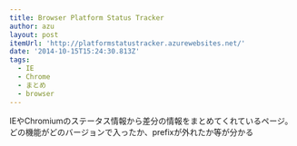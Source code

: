 ```yaml
---
title: Browser Platform Status Tracker
author: azu
layout: post
itemUrl: 'http://platformstatustracker.azurewebsites.net/'
date: '2014-10-15T15:24:30.813Z'
tags:
  - IE
  - Chrome
  - まとめ
  - browser
---
```

IEやChromiumのステータス情報から差分の情報をまとめてくれているページ。
どの機能がどのバージョンで入ったか、prefixが外れたか等が分かる
